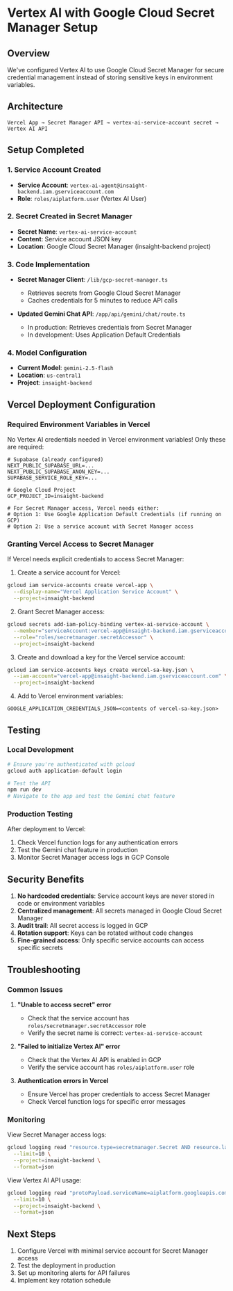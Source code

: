# Vertex AI with Google Cloud Secret Manager Setup

## Overview
We've configured Vertex AI to use Google Cloud Secret Manager for secure credential management instead of storing sensitive keys in environment variables.

## Architecture

```
Vercel App → Secret Manager API → vertex-ai-service-account secret → Vertex AI API
```

## Setup Completed

### 1. Service Account Created
- **Service Account**: `vertex-ai-agent@insaight-backend.iam.gserviceaccount.com`
- **Role**: `roles/aiplatform.user` (Vertex AI User)

### 2. Secret Created in Secret Manager
- **Secret Name**: `vertex-ai-service-account`
- **Content**: Service account JSON key
- **Location**: Google Cloud Secret Manager (insaight-backend project)

### 3. Code Implementation
- **Secret Manager Client**: `/lib/gcp-secret-manager.ts`
  - Retrieves secrets from Google Cloud Secret Manager
  - Caches credentials for 5 minutes to reduce API calls
  
- **Updated Gemini Chat API**: `/app/api/gemini/chat/route.ts`
  - In production: Retrieves credentials from Secret Manager
  - In development: Uses Application Default Credentials

### 4. Model Configuration
- **Current Model**: `gemini-2.5-flash`
- **Location**: `us-central1`
- **Project**: `insaight-backend`

## Vercel Deployment Configuration

### Required Environment Variables in Vercel

No Vertex AI credentials needed in Vercel environment variables! Only these are required:

```env
# Supabase (already configured)
NEXT_PUBLIC_SUPABASE_URL=...
NEXT_PUBLIC_SUPABASE_ANON_KEY=...
SUPABASE_SERVICE_ROLE_KEY=...

# Google Cloud Project
GCP_PROJECT_ID=insaight-backend

# For Secret Manager access, Vercel needs either:
# Option 1: Use Google Application Default Credentials (if running on GCP)
# Option 2: Use a service account with Secret Manager access
```

### Granting Vercel Access to Secret Manager

If Vercel needs explicit credentials to access Secret Manager:

1. Create a service account for Vercel:
```bash
gcloud iam service-accounts create vercel-app \
  --display-name="Vercel Application Service Account" \
  --project=insaight-backend
```

2. Grant Secret Manager access:
```bash
gcloud secrets add-iam-policy-binding vertex-ai-service-account \
  --member="serviceAccount:vercel-app@insaight-backend.iam.gserviceaccount.com" \
  --role="roles/secretmanager.secretAccessor" \
  --project=insaight-backend
```

3. Create and download a key for the Vercel service account:
```bash
gcloud iam service-accounts keys create vercel-sa-key.json \
  --iam-account="vercel-app@insaight-backend.iam.gserviceaccount.com" \
  --project=insaight-backend
```

4. Add to Vercel environment variables:
```env
GOOGLE_APPLICATION_CREDENTIALS_JSON=<contents of vercel-sa-key.json>
```

## Testing

### Local Development
```bash
# Ensure you're authenticated with gcloud
gcloud auth application-default login

# Test the API
npm run dev
# Navigate to the app and test the Gemini chat feature
```

### Production Testing
After deployment to Vercel:
1. Check Vercel function logs for any authentication errors
2. Test the Gemini chat feature in production
3. Monitor Secret Manager access logs in GCP Console

## Security Benefits

1. **No hardcoded credentials**: Service account keys are never stored in code or environment variables
2. **Centralized management**: All secrets managed in Google Cloud Secret Manager
3. **Audit trail**: All secret access is logged in GCP
4. **Rotation support**: Keys can be rotated without code changes
5. **Fine-grained access**: Only specific service accounts can access specific secrets

## Troubleshooting

### Common Issues

1. **"Unable to access secret" error**
   - Check that the service account has `roles/secretmanager.secretAccessor` role
   - Verify the secret name is correct: `vertex-ai-service-account`

2. **"Failed to initialize Vertex AI" error**
   - Check that the Vertex AI API is enabled in GCP
   - Verify the service account has `roles/aiplatform.user` role

3. **Authentication errors in Vercel**
   - Ensure Vercel has proper credentials to access Secret Manager
   - Check Vercel function logs for specific error messages

### Monitoring

View Secret Manager access logs:
```bash
gcloud logging read "resource.type=secretmanager.Secret AND resource.labels.secret_id=vertex-ai-service-account" \
  --limit=10 \
  --project=insaight-backend \
  --format=json
```

View Vertex AI API usage:
```bash
gcloud logging read "protoPayload.serviceName=aiplatform.googleapis.com" \
  --limit=10 \
  --project=insaight-backend \
  --format=json
```

## Next Steps

1. Configure Vercel with minimal service account for Secret Manager access
2. Test the deployment in production
3. Set up monitoring alerts for API failures
4. Implement key rotation schedule